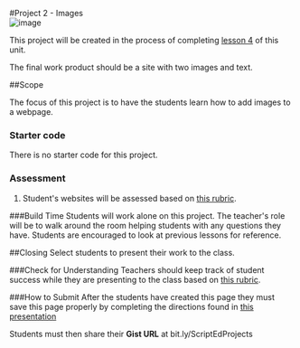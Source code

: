 #Project 2 - Images  
![image](http://i.imgur.com/LnFsXHH.png)

This project will be created in the process of completing [lesson 4](https://github.com/ScriptEdcurriculum/curriculum2015/tree/master/units/2-HTML1/sessions/4-image) of this unit.

The final work product should be a site with two images and text.

##Scope

The focus of this project is to have the students learn how to add images to a webpage.

### Starter code

There is no starter code for this project.


### Assessment

1. Student's websites will be assessed based on [this rubric](https://docs.google.com/spreadsheets/d/1rSyrqf3E3knsAu-G7bdrI9JrSC5eOpuADYrTD8H4Kfg/edit?usp=sharing).
 
###Build Time
Students will work alone on this project. The teacher's role will be to walk around the room helping students with any questions they have. Students are encouraged to look at previous lessons for reference.


##Closing
Select students to present their work to the class.

###Check for Understanding
Teachers should keep track of student success while they are presenting to the class based on [this rubric](https://docs.google.com/spreadsheets/d/1rSyrqf3E3knsAu-G7bdrI9JrSC5eOpuADYrTD8H4Kfg/edit?usp=sharing).

###How to Submit
After the students have created this page they must save this page properly by completing the directions found in [this presentation](https://docs.google.com/presentation/d/1uBzV_Ai6KtdSYoNc4izqnihwMvqzSp8sXmX6uF5PNGY/edit?usp=sharing)

Students must then share their **Gist URL** at bit.ly/ScriptEdProjects
